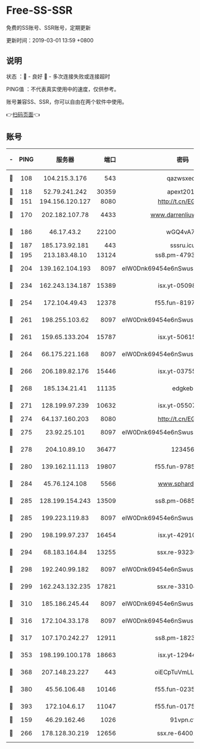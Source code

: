 # Free-SS-SSR

免费的SS账号、SSR账号，定期更新

更新时间：2019-03-01 13:59 +0800

## 说明

状态     ：🙂 - 良好 🙁 - 多次连接失败或连接超时

PING值   ：不代表真实使用中的速度，仅供参考。

账号兼容SS、SSR，你可以自由在两个软件中使用。

👉[扫码页面](https://liesauer.github.io/free-ss-ssr.github.io/)👈

## 账号

|-|PING|服务器|端口|密码|加密方式|区域|
|:----:|:----:|:-----:|-----:|:----:|:----:|:----:|
|🙂|108|104.215.3.176|543|qazwsxedc|aes-256-gcm|JP|
|🙂|118|52.79.241.242|30359|apext2019|chacha20|KR|
|🙂|151|194.156.120.127|8080|http://t.cn/EGJIyrl|rc4-md5|RU|
|🙂|170|202.182.107.78|4433|www.darrenliuwei.com|aes-256-cfb|JP|
|🙂|186|46.17.43.2|22100|wGQ4vA7D|aes-256-gcm|RU|
|🙂|187|185.173.92.181|443|sssru.icu|rc4-md5|RU|
|🙂|195|213.183.48.10|13124|ss8.pm-47930159|rc4-md5|RU|
|🙂|204|139.162.104.193|8097|eIW0Dnk69454e6nSwuspv9DmS201tQ0D|aes-256-cfb|JP|
|🙂|234|162.243.134.187|15389|isx.yt-05098936|aes-256-cfb|US|
|🙂|254|172.104.49.43|12378|f55.fun-81974133|aes-256-cfb|SG|
|🙂|261|198.255.103.62|8097|eIW0Dnk69454e6nSwuspv9DmS201tQ0D|aes-256-cfb|US|
|🙂|261|159.65.133.204|15787|isx.yt-50615050|aes-256-cfb|SG|
|🙂|264|66.175.221.168|8097|eIW0Dnk69454e6nSwuspv9DmS201tQ0D|aes-256-cfb|US|
|🙂|266|206.189.82.176|15446|isx.yt-03755202|aes-256-cfb|SG|
|🙂|268|185.134.21.41|11135|edgkeb|aes-256-cfb|GB|
|🙂|271|128.199.97.239|10632|isx.yt-05507279|aes-256-cfb|SG|
|🙂|274|64.137.160.203|8080|http://t.cn/EGJIyrl|rc4-md5|CA|
|🙂|275|23.92.25.101|8097|eIW0Dnk69454e6nSwuspv9DmS201tQ0D|aes-256-cfb|US|
|🙂|278|204.10.89.10|36477|123456|aes-256-cfb|US|
|🙂|280|139.162.11.113|19807|f55.fun-97859727|aes-256-cfb|SG|
|🙂|284|45.76.124.108|5566|www.sphard.com|aes-256-cfb|AU|
|🙂|285|128.199.154.243|13509|ss8.pm-06850813|aes-256-cfb|SG|
|🙂|285|199.223.119.83|8097|eIW0Dnk69454e6nSwuspv9DmS201tQ0D|aes-256-cfb|US|
|🙂|290|198.199.97.237|16454|isx.yt-42910479|aes-256-cfb|US|
|🙂|294|68.183.164.84|13255|ssx.re-93230517|aes-256-cfb|US|
|🙂|298|192.240.99.182|8097|eIW0Dnk69454e6nSwuspv9DmS201tQ0D|aes-256-cfb|US|
|🙂|299|162.243.132.235|17821|ssx.re-33104069|aes-256-cfb|US|
|🙂|310|185.186.245.44|8097|eIW0Dnk69454e6nSwuspv9DmS201tQ0D|aes-256-cfb|NL|
|🙂|316|172.104.33.178|8097|eIW0Dnk69454e6nSwuspv9DmS201tQ0D|aes-256-cfb|SG|
|🙂|317|107.170.242.27|12911|ss8.pm-18239043|aes-256-cfb|US|
|🙂|353|198.199.100.178|18663|isx.yt-12944812|aes-256-cfb|US|
|🙂|368|207.148.23.227|443|oiECpTuVmLLxk4Ts|aes-256-cfb|US|
|🙂|380|45.56.106.48|10146|f55.fun-02359224|aes-256-cfb|US|
|🙂|393|172.104.6.17|11047|f55.fun-01756679|aes-256-cfb|US|
|🙂|159|46.29.162.46|1026|91vpn.cf|rc4-md5|RU|
|🙂|266|178.128.30.219|12656|ssx.re-64001982|aes-256-cfb|SG|
